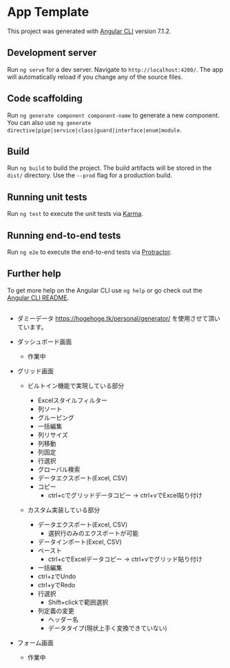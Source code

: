# App Template

This project was generated with [Angular CLI](https://github.com/angular/angular-cli) version 7.1.2.

## Development server

Run `ng serve` for a dev server. Navigate to `http://localhost:4200/`. The app will automatically reload if you change any of the source files.

## Code scaffolding

Run `ng generate component component-name` to generate a new component. You can also use `ng generate directive|pipe|service|class|guard|interface|enum|module`.

## Build

Run `ng build` to build the project. The build artifacts will be stored in the `dist/` directory. Use the `--prod` flag for a production build.

## Running unit tests

Run `ng test` to execute the unit tests via [Karma](https://karma-runner.github.io).

## Running end-to-end tests

Run `ng e2e` to execute the end-to-end tests via [Protractor](http://www.protractortest.org/).

## Further help

To get more help on the Angular CLI use `ng help` or go check out the [Angular CLI README](https://github.com/angular/angular-cli/blob/master/README.md).


## 
- ダミーデータ
  https://hogehoge.tk/personal/generator/
  を使用させて頂いています。

- ダッシュボード画面
  - 作業中
- グリッド画面
  - ビルトイン機能で実現している部分
    - Excelスタイルフィルター
    - 列ソート
    - グルーピング
    - 一括編集
    - 列リサイズ
    - 列移動
    - 列固定
    - 行選択
    - グローバル検索
    - データエクスポート(Excel, CSV)
    - コピー
      - ctrl+cでグリッドデータコピー -> ctrl+vでExcel貼り付け

  - カスタム実装している部分
    - データエクスポート(Excel, CSV)
      - 選択行のみのエクスポートが可能
    - データインポート(Excel, CSV)
    - ペースト
      - ctrl+cでExcelデータコピー -> ctrl+vでグリッド貼り付け
    -	一括編集
      - ctrl+zでUndo
      - ctrl+yでRedo
    - 行選択
      - Shift+clickで範囲選択
    - 列定義の変更
      - ヘッダー名
      - データタイプ(現状上手く変換できていない)
- フォーム画面
  - 作業中
